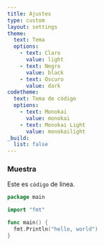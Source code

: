 ```yaml
---
title: Ajustes
type: custom
layout: settings
theme:
  text: Tema
  options:
    - text: Claro
      value: light
    - text: Negro
      value: black
    - text: Oscuro
      value: dark
codetheme:
  text: Tema de código
  options:
    - text: Monokai
      value: monokai
    - text: Monokai Light
      value: monokailight
_build:
  list: false
---
```


### Muestra

Este es `código` de línea.

```go {linenos=true,hl_lines=["1", "5-7"],linenostart=0}
package main

import "fmt"

func main() {
  fmt.Println("hello, world")
}
```

